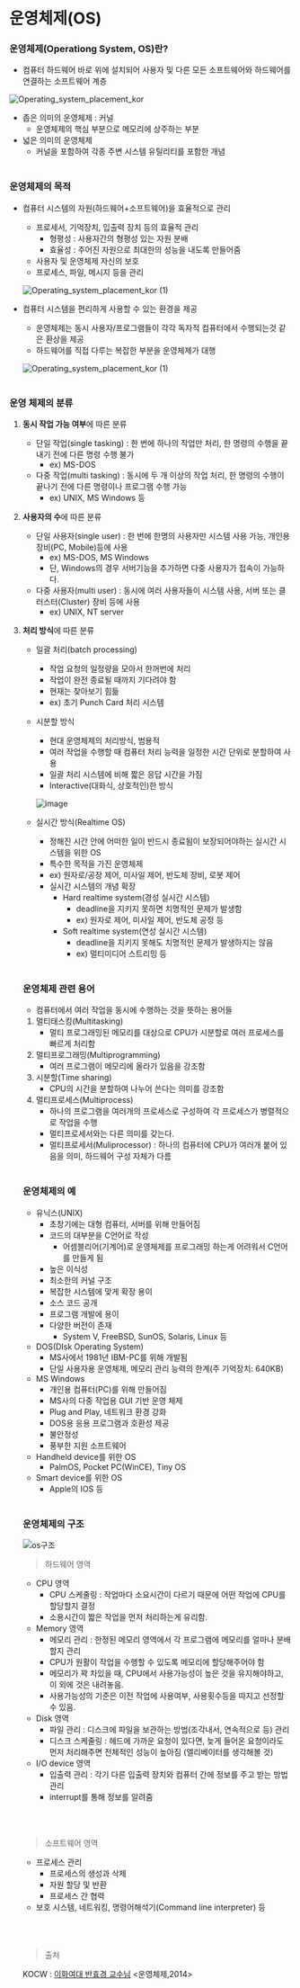 # 운영체제(OS)

### 운영체제(Operationg System, OS)란?

- 컴퓨터 하드웨어 바로 위에 설치되어 사용자 및 다른 모든 소프트웨어와 하드웨어를 연결하는 소프트웨어 계층

![Operating_system_placement_kor](https://user-images.githubusercontent.com/77624879/162798641-2e606c64-085b-453d-8ca1-26a5b7dd37b6.png)

- 좁은 의미의 운영체제 : 커널
    - 운영체제의 핵심 부분으로 메모리에 상주하는 부분
- 넓은 의미의 운영체제
    - 커널을 포함하여 각종 주변 시스템 유틸리티를 포함한 개념
<br><br>    

### 운영체제의 목적

- 컴퓨터 시스템의 자원(하드웨어+소프트웨어)을 효율적으로 관리
    - 프로세서, 기억장치, 입출력 장치 등의 효율적 관리
        - 형평성 : 사용자간의 형평성 있는 자원 분배
        - 효율성 : 주어진 자원으로 최대한의 성능을 내도록 만들어줌
    - 사용자 및 운영체제 자신의 보호
    - 프로세스, 파일, 메시지 등을 관리
    
    ![Operating_system_placement_kor (1)](https://user-images.githubusercontent.com/77624879/162798785-027d78e4-6331-46bd-b6e9-427ec25bb758.png)
    <br>

- 컴퓨터 시스템을 편리하게 사용할 수 있는 환경을 제공
    - 운영체제는 동시 사용자/프로그램들이 각각 독자적 컴퓨터에서 수행되는것 같은 환상을 제공
    - 하드웨어를 직접 다루는 복잡한 부분을 운영체제가 대행
    
    ![Operating_system_placement_kor (1)](https://user-images.githubusercontent.com/77624879/162798940-eb48b697-8e52-4221-8a1b-d386f4aa6329.png)
<br><br>

### 운영 체제의 분류

1. **동시 작업 가능 여부**에 따른 분류
    - 단일 작업(single tasking) : 한 번에 하나의 작업만 처리, 한 명령의 수행을 끝내기 전에 다른 명령 수행 불가
        - ex) MS-DOS
    - 다중 작업(multi tasking) : 동시에 두 개 이상의 작업 처리, 한 명령의 수행이 끝나기 전에 다른 명령이나 프로그램 수행 가능
        - ex) UNIX, MS Windows 등
        
2. **사용자의 수**에 따른 분류
    - 단일 사용자(single user) : 한 번에 한명의 사용자만 시스템 사용 가능, 개인용 장비(PC, Mobile)등에 사용
        - ex) MS-DOS, MS Windows
        - 단, Windows의 경우 서버기능을 추가하면 다중 사용자가 접속이 가능하다.
    - 다중 사용자(multi user) : 동시에 여러 사용자들이 시스템 사용, 서버 또는 클러스터(Cluster) 장비 등에 사용
        - ex) UNIX, NT server
        
3. **처리 방식**에 따른 분류
    - 일괄 처리(batch processing)
        - 작업 요청의 일정량을 모아서 한꺼번에 처리
        - 작업이 완전 종료될 때까지 기다려야 함
        - 현재는 찾아보기 힘듦
        - ex) 초기 Punch Card 처리 시스템
    - 시분할 방식
        - 현대 운영체제의 처리방식, 범용적
        - 여러 작업을 수행할 때 컴퓨터 처리 능력을 일정한 시간 단위로 분할하여 사용
        - 일괄 처리 시스템에 비해 짧은 응답 시간을 가짐
        - Interactive(대화식, 상호적인)한 방식
        
        ![image](https://user-images.githubusercontent.com/77624879/162799411-3bd4e5ef-cc30-43bb-be53-4e248713c7b3.png)

    - 실시간 방식(Realtime OS)
        - 정해진 시간 안에 어떠한 일이 반드시 종료됨이 보장되어야하는 실시간 시스템을 위한 OS
        - 특수한 목적을 가진 운영체제
        - ex) 원자로/공장 제어, 미사일 제어, 반도체 장비, 로봇 제어
        - 실시간 시스템의 개념 확장
            - Hard realtime system(경성 실시간 시스템)
                - deadline을 지키지 못하면 치명적인 문제가 발생함
                - ex) 원자로 제어, 미사일 제어, 반도체 공정 등
            - Soft realtime system(연성 실시간 시스템)
                - deadline을 지키지 못해도 치명적인 문제가 발생하지는 않음
                - ex) 멀티미디어 스트리밍 등
    <br><br>
    ### 운영체제 관련 용어
    
    - 컴퓨터에서 여러 작업을 동시에 수행하는 것을 뜻하는 용어들
    1. 멀티태스킹(Multitasking)
        - 멀티 프로그래밍된 메모리를 대상으로 CPU가 시분할로 여러 프로세스를 빠르게 처리함
    2. 멀티프로그래밍(Multiprogramming)
        - 여러 프로그램이 메모리에 올라가 있음을 강조함
    3. 시분할(Time sharing)
        - CPU의 시간을 분할하여 나누어 쓴다는 의미를 강조함
    4. 멀티프로세스(Multiprocess)
        - 하나의 프로그램을 여러개의 프로세스로 구성하여 각 프로세스가 병렬적으로 작업을 수행
        - 멀티프로세서와는 다른 의미를 갖는다.
        - 멀티프로세서(Muliprocessor) : 하나의 컴퓨터에 CPU가 여러개 붙어 있음을 의미, 하드웨어 구성 자체가 다름
     <br><br>
    ### 운영체제의 예
    
    - 유닉스(UNIX)
        - 초창기에는 대형 컴퓨터, 서버를 위해 만들어짐
        - 코드의 대부분을 C언어로 작성
            - 어셈블리어(기계어)로 운영체제를 프로그래밍 하는게 어려워서 C언어를 만들게 됨
        - 높은 이식성
        - 최소한의 커널 구조
        - 복잡한 시스템에 맞게 확장 용이
        - 소스 코드 공개
        - 프로그램 개발에 용이
        - 다양한 버전이 존재
            - System V, FreeBSD, SunOS, Solaris, Linux 등
    - DOS(DIsk Operating System)
        - MS사에서 1981년 IBM-PC를 위해 개발됨
        - 단일 사용자용 운영체제, 메모리 관리 능력의 한계(주 기억장치: 640KB)
    - MS Windows
        - 개인용 컴퓨터(PC)를 위해 만들어짐
        - MS사의 다중 작업용 GUI 기반 운영 체제
        - Plug and Play, 네트워크 환경 강화
        - DOS용 응용 프로그램과 호환성 제공
        - 불안정성
        - 풍부한 지원 소프트웨어
    - Handheld device를 위한 OS
        - PalmOS, Pocket PC(WinCE), Tiny OS
    - Smart device를 위한 OS
        - Apple의 IOS 등
     <br><br>
    ### 운영체제의 구조
    
   ![os구조](https://user-images.githubusercontent.com/77624879/162799450-5adf99c0-bdb5-4f24-a7b5-487afcedf5ef.jpg)

    > 하드웨어 영역
    > 
    - CPU 영역
        - CPU 스케줄링 : 작업마다 소요시간이 다르기 때문에 어떤 작업에 CPU를 할당할지 결정
        - 소용시간이 짧은 작업을 먼저 처리하는게 유리함.
    - Memory 영역
        - 메모리 관리 : 한정된 메모리 영역에서 각 프로그램에 메모리를 얼마나 분배할지 관리
        - CPU가 원활이 작업을 수행할 수 있도록 메모리에 할당해주어야 함
        - 메모리가 꽉 차있을 때, CPU에서 사용가능성이 높은 것을 유지해야하고, 이 외에 것은 내려놓음.
        - 사용가능성의 기준은 이전 작업에 사용여부, 사용횟수등을 따지고 선정할 수 있음.
    - Disk 영역
        - 파일 관리 : 디스크에 파일을 보관하는 방법(조각내서, 연속적으로 등) 관리
        - 디스크 스케줄링 : 헤드에 가까운 요청이 있다면, 늦게 들어온 요청이라도 먼저 처리해주면 전체적인 성능이 높아짐 (엘리베이터를 생각해볼 것)
    - I/O device 영역
        - 입출력 관리 : 각기 다른 입출력 장치와 컴퓨터 간에 정보를 주고 받는 방법 관리
        - interrupt를 통해 정보를 알려줌
        
     <br><br>
    > 소프트웨어 영역
    > 
    - 프로세스 관리
        - 프로세스의 생성과 삭제
        - 자원 할당 및 반환
        - 프로세스 간 협력
    - 보호 시스템, 네트워킹, 명령어해석기(Command line interpreter) 등
     <br><br>
      <br><br>
    > 출처
    > 
    
    KOCW : [이화여대 반효경 교수님](http://www.kocw.net/home/search/kemView.do?kemId=1046323) <운영체제,2014>
